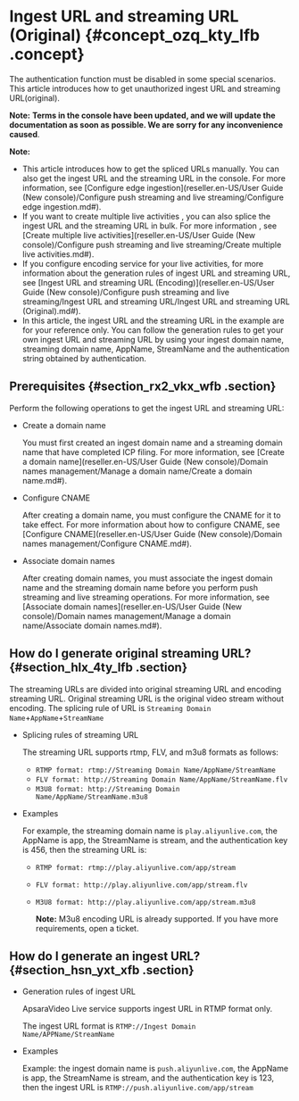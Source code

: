 # Ingest URL and streaming URL \(Original\) {#concept_ozq_kty_lfb .concept}

The authentication function must be disabled in some special scenarios. This article introduces how to get unauthorized ingest URL and streaming URL\(original\).

**Note:** **Terms in the console have been updated, and we will update the documentation as soon as possible. We are sorry for any inconvenience caused**.

**Note:** 

-   This article introduces how to get the spliced URLs manually. You can also get the ingest URL and the streaming URL in the console. For more information, see [Configure edge ingestion](reseller.en-US/User Guide (New console)/Configure push streaming and live streaming/Configure edge ingestion.md#).
-   If you want to create multiple live activities , you can also splice the ingest URL and the streaming URL in bulk. For more information , see [Create multiple live activities](reseller.en-US/User Guide (New console)/Configure push streaming and live streaming/Create multiple live activities.md#).
-   If you configure encoding service for your live activities, for more information about the generation rules of ingest URL and streaming URL, see [Ingest URL and streaming URL \(Encoding\)](reseller.en-US/User Guide (New console)/Configure push streaming and live streaming/Ingest URL and streaming URL/Ingest URL and streaming URL (Original).md#).
-   In this article, the ingest URL and the streaming URL in the example are for your reference only. You can follow the generation rules to get your own ingest URL and streaming URL by using your ingest domain name, streaming domain name, AppName, StreamName and the authentication string obtained by authentication.

## Prerequisites {#section_rx2_vkx_wfb .section}

Perform the following operations to get the ingest URL and streaming URL:

-   Create a domain name

    You must first created an ingest domain name and a streaming domain name that have completed ICP filing. For more information, see [Create a domain name](reseller.en-US/User Guide (New console)/Domain names management/Manage a domain name/Create a domain name.md#).

-   Configure CNAME

    After creating a domain name, you must configure the CNAME for it to take effect. For more information about how to configure CNAME, see [Configure CNAME](reseller.en-US/User Guide (New console)/Domain names management/Configure CNAME.md#).

-   Associate domain names

    After creating domain names, you must associate the ingest domain name and the streaming domain name before you perform push streaming and live streaming operations. For more information, see [Associate domain names](reseller.en-US/User Guide (New console)/Domain names management/Manage a domain name/Associate domain names.md#).


## How do I generate original streaming URL? {#section_hlx_4ty_lfb .section}

The streaming URLs are divided into original streaming URL and encoding streaming URL. Original streaming URL is the original video stream without encoding. The splicing rule of URL is `Streaming Domain Name`+`AppName`+`StreamName`

-   Splicing rules of streaming URL

    The streaming URL supports rtmp, FLV, and m3u8 formats as follows:

    -   `RTMP format: rtmp://Streaming Domain Name/AppName/StreamName`
    -   `FLV format: http://Streaming Domain Name/AppName/StreamName.flv`
    -   `M3U8 format: http://Streaming Domain Name/AppName/StreamName.m3u8`
-   Examples

    For example, the streaming domain name is `play.aliyunlive.com`, the AppName is app, the StreamName is stream, and the authentication key is 456, then the streaming URL is:

    -   `RTMP format: rtmp://play.aliyunlive.com/app/stream`
    -   `FLV format: http://play.aliyunlive.com/app/stream.flv`
    -   `M3U8 format: http://play.aliyunlive.com/app/stream.m3u8`

        **Note:** M3u8 encoding URL is already supported. If you have more requirements, open a ticket.


## How do I generate an ingest URL? {#section_hsn_yxt_xfb .section}

-   Generation rules of ingest URL

    ApsaraVideo Live service supports ingest URL in RTMP format only.

    The ingest URL format is `RTMP://Ingest Domain Name/APPName/StreamName`

-   Examples

    Example: the ingest domain name is `push.aliyunlive.com`, the AppName is app, the StreamName is stream, and the authentication key is 123, then the ingest URL is `RTMP://push.aliyunlive.com/app/stream`


